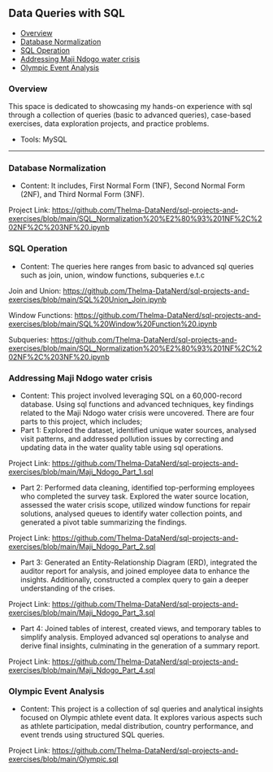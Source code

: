 ## Data Queries with SQL

- [Overview](#overview)
- [Database Normalization](#database-normalization)
- [SQL Operation](#sql-operation)
- [Addressing Maji Ndogo water crisis](#addressing-maji-ndogo-water-crisis)
- [Olympic Event Analysis](#olympic-event-analysis)

### Overview  
This space is dedicated to showcasing my hands-on experience with sql through a collection of queries (basic to advanced queries), case-based exercises, data exploration projects, and practice problems.
- Tools: MySQL

---
### Database Normalization
- Content: It includes, First Normal Form (1NF), Second Normal Form (2NF), and Third Normal Form (3NF).

Project Link: https://github.com/Thelma-DataNerd/sql-projects-and-exercises/blob/main/SQL_Normalization%20%E2%80%93%201NF%2C%202NF%2C%203NF%20.ipynb

### SQL Operation
- Content: The queries here ranges from basic to advanced sql queries such as join, union, window functions, subqueries e.t.c

Join and Union: https://github.com/Thelma-DataNerd/sql-projects-and-exercises/blob/main/SQL%20Union_Join.ipynb

Window Functions: https://github.com/Thelma-DataNerd/sql-projects-and-exercises/blob/main/SQL%20Window%20Function%20.ipynb

Subqueries: https://github.com/Thelma-DataNerd/sql-projects-and-exercises/blob/main/SQL_Normalization%20%E2%80%93%201NF%2C%202NF%2C%203NF%20.ipynb

### Addressing Maji Ndogo water crisis 
- Content: This project involved leveraging SQL on a 60,000-record database. Using sql functions and advanced techniques, key findings related to the Maji Ndogo water crisis were uncovered. There are four parts to this project, which includes; 
- Part 1: Explored the dataset, identified unique water sources, analysed visit patterns, and addressed pollution issues by correcting and updating data in the water quality table using sql operations.

Project Link: https://github.com/Thelma-DataNerd/sql-projects-and-exercises/blob/main/Maji_Ndogo_Part_1.sql

- Part 2: Performed data cleaning, identified top-performing employees who completed the survey task. Explored the water source location, assessed the water crisis scope, utilized window functions for repair solutions, analysed queues to identify water collection points, and generated a pivot table summarizing the findings.

Project Link: https://github.com/Thelma-DataNerd/sql-projects-and-exercises/blob/main/Maji_Ndogo_Part_2.sql

- Part 3: Generated an Entity-Relationship Diagram (ERD), integrated the auditor report for analysis, and joined employee data to enhance the insights. Additionally, constructed a complex query to gain a deeper understanding of the crises.

Project Link: https://github.com/Thelma-DataNerd/sql-projects-and-exercises/blob/main/Maji_Ndogo_Part_3.sql

- Part 4: Joined tables of interest, created views, and temporary tables to simplify analysis. Employed advanced sql operations to analyse and derive final insights, culminating in the generation of a summary report.

Project Link: https://github.com/Thelma-DataNerd/sql-projects-and-exercises/blob/main/Maji_Ndogo_Part_4.sql

### Olympic Event Analysis
- Content: This project is a collection of sql queries and analytical insights focused on Olympic athlete event data. It explores various aspects such as athlete participation, medal distribution, country performance, and event trends using structured SQL queries.

Project Link: https://github.com/Thelma-DataNerd/sql-projects-and-exercises/blob/main/Olympic.sql
